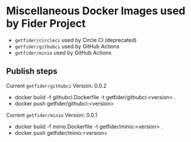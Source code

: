 # Miscellaneous Docker Images used by Fider Project

- `getfider/circleci` used by Circle CI (deprecated)
- `getfider/githubci` used by GitHub Actions
- `getfider/minio` used by GitHub Actions

## Publish steps

Current `getfider/githubci` Version: 0.0.2

- docker build -f githubci.Dockerfile -t getfider/githubci:&lt;version&gt; .
- docker push getfider/githubci:&lt;version&gt;

Current `getfider/minio` Version: 0.0.1

- docker build -f minio.Dockerfile -t getfider/minio:&lt;version&gt; .
- docker push getfider/minio:&lt;version&gt;

